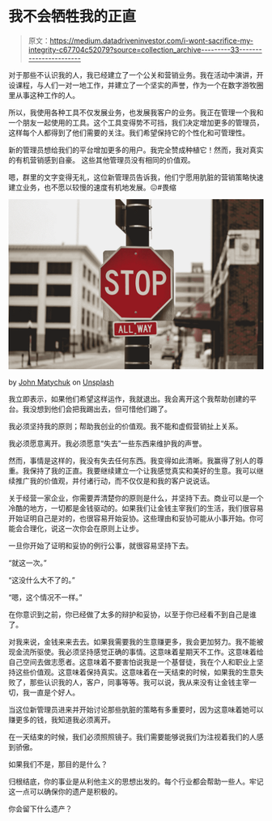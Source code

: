 # 我不会牺牲我的正直

> 原文：<https://medium.datadriveninvestor.com/i-wont-sacrifice-my-integrity-c67704c52079?source=collection_archive---------33----------------------->

对于那些不认识我的人，我已经建立了一个公关和营销业务。我在活动中演讲，开设课程，与人们一对一地工作，并建立了一个坚实的声誉，作为一个在数字游牧圈里从事这种工作的人。

所以，我使用各种工具不仅发展业务，也发展我客户的业务。我正在管理一个我和一个朋友一起使用的工具。这个工具变得势不可挡，我们决定增加更多的管理员，这样每个人都得到了他们需要的关注。我们希望保持它的个性化和可管理性。

新的管理员想给我们的平台增加更多的用户。我完全赞成种植它！然而，我对真实的有机营销感到自豪。
这些其他管理员没有相同的价值观。

嗯，群里的文字变得无礼，这位新管理员告诉我，他们宁愿用肮脏的营销策略快速建立业务，也不愿以较慢的速度有机地发展。😖#畏缩

![](img/0d21f249a2817c8402e9bdc71c37426e.png)

by [John Matychuk](https://unsplash.com/@john_matychuk?utm_source=medium&utm_medium=referral) on [Unsplash](https://unsplash.com?utm_source=medium&utm_medium=referral)

我立即表示，如果他们希望这样运作，我就退出。我会离开这个我帮助创建的平台。我没想到他们会把我踢出去，但可惜他们踢了。

我必须坚持我的原则；帮助我创业的价值观。我不能和虚假营销扯上关系。

我必须愿意离开。我必须愿意“失去”一些东西来维护我的声誉。

然而，事情是这样的，我没有失去任何东西。我变得如此清晰。我赢得了别人的尊重。我保持了我的正直。我要继续建立一个让我感觉真实和美好的生意。我可以继续推广我的价值观，并付诸行动，而不仅仅是和我的客户说说话。

关于经营一家企业，你需要弄清楚你的原则是什么，并坚持下去。商业可以是一个冷酷的地方，一切都是金钱驱动的。如果我们让金钱主宰我们的生活，我们很容易开始证明自己是对的，也很容易开始妥协。这些理由和妥协可能从小事开始。你可能会合理化，说这一次你会在原则上让步。

一旦你开始了证明和妥协的例行公事，就很容易坚持下去。

“就这一次。”

“这没什么大不了的。”

“嗯，这个情况不一样。”

在你意识到之前，你已经做了太多的辩护和妥协，以至于你已经看不到自己是谁了。

对我来说，金钱来来去去。如果我需要我的生意赚更多，我会更加努力。我不能被现金流所驱使。我必须坚持感觉正确的事情。这意味着星期天不工作。这意味着给自己空间去做志愿者。这意味着不要害怕说我是一个基督徒，我在个人和职业上坚持这些价值观。这意味着保持真实。这意味着在一天结束的时候，如果我的生意失败了，那些认识我的人，客户，同事等等。我可以说，我从来没有让金钱主宰一切，我一直是个好人。

当这位新管理员进来并开始讨论那些肮脏的策略有多重要时，因为这意味着她可以赚更多的钱，我知道我必须离开。

在一天结束的时候，我们必须照照镜子。我们需要能够说我们为注视着我们的人感到骄傲。

如果我们不是，那目的是什么？

归根结底，你的事业是从利他主义的思想出发的。每个行业都会帮助一些人。牢记这一点可以确保你的遗产是积极的。

你会留下什么遗产？